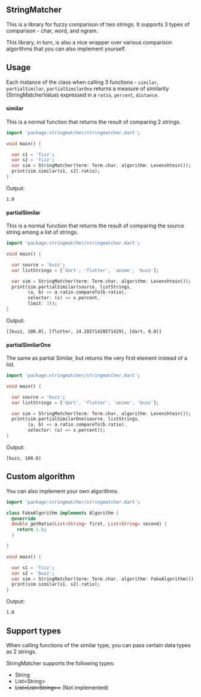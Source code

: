 ## StringMatcher
This is a library for fuzzy comparison of two strings. It supports 3 types of comparison - char, word, and ngram.

This library, in turn, is also a nice wrapper over various comparison algorithms that you can also implement yourself.

## Usage

Each instance of the class when calling 3 functions - `similar`, `partialSimilar`, `partialSimilarOne` returns a 
measure of similarity (StringMatcherValue) expressed in a `ratio`, `percent`, `distance`.

#### similar

This is a normal function that returns the result of comparing 2 strings.

```dart
import 'package:stringmatcher/stringmatcher.dart';

void main() {

  var s1 = 'fizz';
  var s2 = 'fizz';
  var sim = StringMatcher(term: Term.char, algorithm: Levenshtein());
  print(sim.similar(s1, s2).ratio);
}
```
Output:
```
1.0
```

#### partialSimilar

This is a normal function that returns the result of comparing the source string among a list of strings.

```dart
import 'package:stringmatcher/stringmatcher.dart';

void main() {

  var source = 'buzz';
  var listStrings = ['dart', 'flutter', 'anime', 'buzz'];

  var sim = StringMatcher(term: Term.char, algorithm: Levenshtein());
  print(sim.partialSimilar(source, listStrings,
        (a, b) => a.ratio.compareTo(b.ratio),
        selector: (x) => x.percent,
        limit: 3));
}
```

Output:
```
[[buzz, 100.0], [flutter, 14.28571428571429], [dart, 0.0]]
```

#### partialSimilarOne
The same as partial Similar, but returns the very first element instead of a list.

```dart
import 'package:stringmatcher/stringmatcher.dart';

void main() {

  var source = 'buzz';
  var listStrings = ['dart', 'flutter', 'anime', 'buzz'];

  var sim = StringMatcher(term: Term.char, algorithm: Levenshtein());
  print(sim.partialSimilarOne(source, listStrings,
        (a, b) => a.ratio.compareTo(b.ratio),
        selector: (x) => x.percent));
}
```

Output:
```
[buzz, 100.0]
```

## Custom algorithm

You can also implement your own algorithms.

```dart
import 'package:stringmatcher/stringmatcher.dart';

class FakeAlgorithm implements Algorithm {
  @override
  double getRatio(List<String> first, List<String> second) {
    return 1.0;
  }

}

void main() {

  var s1 = 'fizz';
  var s2 = 'buzz';
  var sim = StringMatcher(term: Term.char, algorithm: FakeAlgorithm());
  print(sim.similar(s1, s2).ratio);
}
```

Output:
```
1.0
```

## Support types

When calling functions of the similar type, you can pass certain data types as 2 strings.

StringMatcher supports the following types:

- String
- List\<String\>
- ~~List<List\<String\>>~~ (Not implemented)

